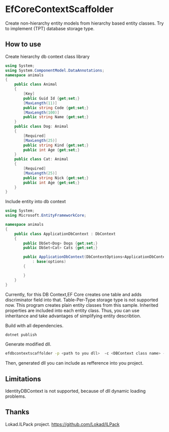 # EfCoreContextScaffolder
Create non-hierarchy entity models from hierarchy based entity classes. Try to implement (TPT) database storage type.

## How to use
 Create hierarchy db context class library
```cs
using System;
using System.ComponentModel.DataAnnotations;
namespace animals
{
    public class Animal
    {
        [Key]
        public Guid Id {get;set;}
        [MaxLength(11)]
        public string Code {get;set;}
        [MaxLength(100)]
        public string Name {get;set;}
    }
    public class Dog: Animal
    {
        [Required]
        [MaxLength(25)]
        public string Kind {get;set;}
        public int Age {get;set;}
    }
    public class Cat: Animal
    {
        [Required]
        [MaxLength(25)]
        public string Nick {get;set;}
        public int Age {get;set;}
    }
}
```
Include entity into db context

```cs
using System;
using Microsoft.EntityFrameworkCore;

namespace animals
{
    public class ApplicationDbContext : DbContext
    {
        public DbSet<Dog> Dogs {get;set;}
        public DbSet<Cat> Cats {get;set;}

        public ApplicationDbContext(DbContextOptions<ApplicationDbContext> options)
            : base(options)
        {

        }
    }
}
```
Currently, for this DB Context,EF Core creates one table and adds discriminator field into that.
Table-Per-Type storage type is not supported now. This program creates plain entity classes from this sample.
Inherited properties are included into each entity class. Thus, you can use inheritance and take advantages of simplifying entity describtion.

Build with all dependencies.
```bash
dotnet publish
```

Generate modified dll.
```bash
efdbcontextscaffolder -p <path to you dll>  -c <DBContext class name> -o <path to generated dll>
```
Then, generated dll you can include as refference into you project.

## Limitations

IdentityDBContext is not supported, because of dll dynamic loading problems.

## Thanks

Lokad.ILPack project.
https://github.com/Lokad/ILPack









